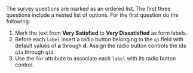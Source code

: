 The survey questions are marked as an ordered list. The first three questions include a nested list of options. For the first question do the following:

1. Mark the text from **Very Satisfied** to **Very Dissatisfied** as form labels.
2. Before each `label` insert a radio button belonging to the `q1` field with default values of **a** through **d**. Assign the radio button controls the ids` q1a` through `q1d`.
3. Use the `for` attribute to associate each `label` with its radio button control.
